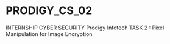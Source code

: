 # PRODIGY_CS_02
INTERNSHIP CYBER SECURITY Prodigy Infotech TASK 2 : Pixel Manipulation for Image Encryption
